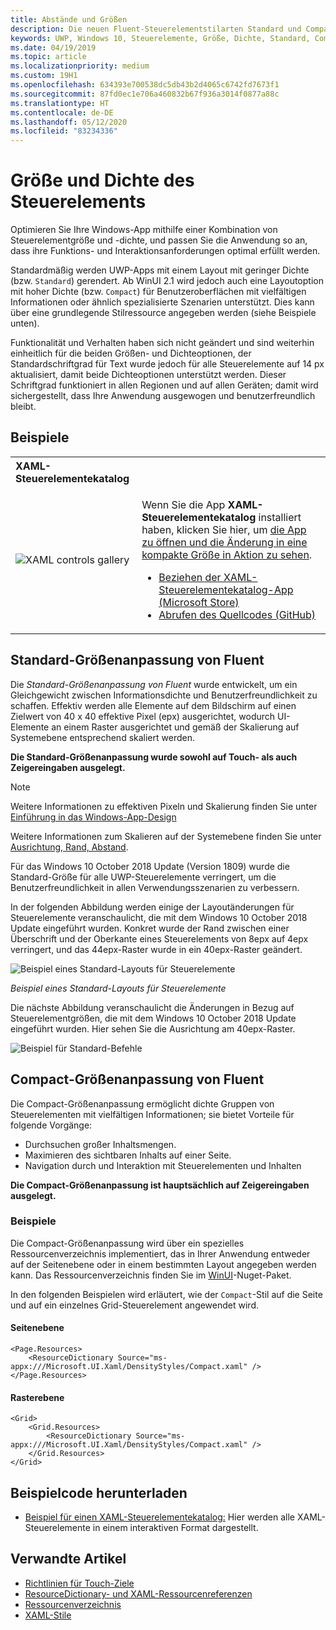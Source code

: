 ```yaml
---
title: Abstände und Größen
description: Die neuen Fluent-Steuerelementstilarten Standard und Compact stellen unabhängig von Gerät und Eingabemethode eine vertraute Benutzeroberfläche sicher.
keywords: UWP, Windows 10, Steuerelemente, Größe, Dichte, Standard, Compact
ms.date: 04/19/2019
ms.topic: article
ms.localizationpriority: medium
ms.custom: 19H1
ms.openlocfilehash: 634393e700538dc5db43b2d4065c6742fd7673f1
ms.sourcegitcommit: 87fd0ec1e706a460832b67f936a3014f0877a88c
ms.translationtype: HT
ms.contentlocale: de-DE
ms.lasthandoff: 05/12/2020
ms.locfileid: "83234336"
---
```

# <a name="control-size-and-density"></a>Größe und Dichte des Steuerelements

Optimieren Sie Ihre Windows-App mithilfe einer Kombination von Steuerelementgröße und -dichte, und passen Sie die Anwendung so an, dass ihre Funktions- und Interaktionsanforderungen optimal erfüllt werden.

Standardmäßig werden UWP-Apps mit einem Layout mit geringer Dichte (bzw. `Standard`) gerendert. Ab WinUI 2.1 wird jedoch auch eine Layoutoption mit hoher Dichte (bzw. `Compact`) für Benutzeroberflächen mit vielfältigen Informationen oder ähnlich spezialisierte Szenarien unterstützt. Dies kann über eine grundlegende Stilressource angegeben werden (siehe Beispiele unten).

Funktionalität und Verhalten haben sich nicht geändert und sind weiterhin einheitlich für die beiden Größen- und Dichteoptionen, der Standardschriftgrad für Text wurde jedoch für alle Steuerelemente auf 14 px aktualisiert, damit beide Dichteoptionen unterstützt werden. Dieser Schriftgrad funktioniert in allen Regionen und auf allen Geräten; damit wird sichergestellt, dass Ihre Anwendung ausgewogen und benutzerfreundlich bleibt.

## <a name="examples"></a>Beispiele

<table>
<th align="left">XAML-Steuerelementekatalog<th>
<tr>
<td><img src="images/xaml-controls-gallery-sm.png" alt="XAML controls gallery"></img></td>
<td>
    <p>Wenn Sie die App <strong style="font-weight: semi-bold">XAML-Steuerelementekatalog</strong> installiert haben, klicken Sie hier, um <a href="xamlcontrolsgallery:/item/Compact Sizing">die App zu öffnen und die Änderung in eine kompakte Größe in Aktion zu sehen</a>.</p>
    <ul>
    <li><a href="https://www.microsoft.com/store/productId/9MSVH128X2ZT">Beziehen der XAML-Steuerelementekatalog-App (Microsoft Store)</a></li>
    <li><a href="https://github.com/Microsoft/Xaml-Controls-Gallery">Abrufen des Quellcodes (GitHub)</a></li>
    </ul>
</td>
</tr>
</table>

## <a name="fluent-standard-sizing"></a>Standard-Größenanpassung von Fluent

Die *Standard-Größenanpassung von Fluent* wurde entwickelt, um ein Gleichgewicht zwischen Informationsdichte und Benutzerfreundlichkeit zu schaffen. Effektiv werden alle Elemente auf dem Bildschirm auf einen Zielwert von 40 x 40 effektive Pixel (epx) ausgerichtet, wodurch UI-Elemente an einem Raster ausgerichtet und gemäß der Skalierung auf Systemebene entsprechend skaliert werden.

**Die Standard-Größenanpassung wurde sowohl auf Touch- als auch Zeigereingaben ausgelegt.**

> [!NOTE]
>Weitere Informationen zu effektiven Pixeln und Skalierung finden Sie unter [Einführung in das Windows-App-Design](../basics/design-and-ui-intro.md#effective-pixels-and-scaling)
>
> Weitere Informationen zum Skalieren auf der Systemebene finden Sie unter [Ausrichtung, Rand, Abstand](../layout/alignment-margin-padding.md).

Für das Windows 10 October 2018 Update (Version 1809) wurde die Standard-Größe für alle UWP-Steuerelemente verringert, um die Benutzerfreundlichkeit in allen Verwendungsszenarien zu verbessern.

In der folgenden Abbildung werden einige der Layoutänderungen für Steuerelemente veranschaulicht, die mit dem Windows 10 October 2018 Update eingeführt wurden. Konkret wurde der Rand zwischen einer Überschrift und der Oberkante eines Steuerelements von 8epx auf 4epx verringert, und das 44epx-Raster wurde in ein 40epx-Raster geändert.

![Beispiel eines Standard-Layouts für Steuerelemente](images/standarddensity.png)

*Beispiel eines Standard-Layouts für Steuerelemente*

Die nächste Abbildung veranschaulicht die Änderungen in Bezug auf Steuerelementgrößen, die mit dem Windows 10 October 2018 Update eingeführt wurden. Hier sehen Sie die Ausrichtung am 40epx-Raster.

![Beispiel für Standard-Befehle](images/standarddensitycommanding.png)

## <a name="fluent-compact-sizing"></a>Compact-Größenanpassung von Fluent

Die Compact-Größenanpassung ermöglicht dichte Gruppen von Steuerelementen mit vielfältigen Informationen; sie bietet Vorteile für folgende Vorgänge:

- Durchsuchen großer Inhaltsmengen.
- Maximieren des sichtbaren Inhalts auf einer Seite.
- Navigation durch und Interaktion mit Steuerelementen und Inhalten

**Die Compact-Größenanpassung ist hauptsächlich auf Zeigereingaben ausgelegt.**

### <a name="examples"></a>Beispiele

Die Compact-Größenanpassung wird über ein spezielles Ressourcenverzeichnis implementiert, das in Ihrer Anwendung entweder auf der Seitenebene oder in einem bestimmten Layout angegeben werden kann. Das Ressourcenverzeichnis finden Sie im [WinUI](https://docs.microsoft.com/uwp/toolkits/winui/)-Nuget-Paket.

In den folgenden Beispielen wird erläutert, wie der `Compact`-Stil auf die Seite und auf ein einzelnes Grid-Steuerelement angewendet wird.

#### <a name="page-level"></a>Seitenebene

```xaml
<Page.Resources>
    <ResourceDictionary Source="ms-appx:///Microsoft.UI.Xaml/DensityStyles/Compact.xaml" />
</Page.Resources>
```

#### <a name="grid-level"></a>Rasterebene

```xaml
<Grid>
    <Grid.Resources>
        <ResourceDictionary Source="ms-appx:///Microsoft.UI.Xaml/DensityStyles/Compact.xaml" />
    </Grid.Resources>
</Grid>
```

## <a name="get-the-sample-code"></a>Beispielcode herunterladen

- [Beispiel für einen XAML-Steuerelementekatalog:](https://github.com/Microsoft/Xaml-Controls-Gallery) Hier werden alle XAML-Steuerelemente in einem interaktiven Format dargestellt.

## <a name="related-articles"></a>Verwandte Artikel

- [Richtlinien für Touch-Ziele](../input/guidelines-for-targeting.md)
- [ResourceDictionary- und XAML-Ressourcenreferenzen](https://docs.microsoft.com/windows/uwp/design/controls-and-patterns/resourcedictionary-and-xaml-resource-references)
- [Ressourcenverzeichnis](https://docs.microsoft.com/uwp/api/windows.ui.xaml.resourcedictionary)
- [XAML-Stile](https://docs.microsoft.com/windows/uwp/design/controls-and-patterns/xaml-styles) 
